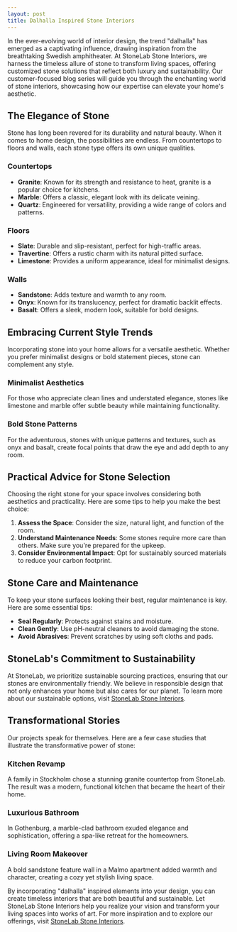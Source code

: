 ```yaml
---
layout: post
title: Dalhalla Inspired Stone Interiors
---
```



In the ever-evolving world of interior design, the trend "dalhalla" has emerged as a captivating influence, drawing inspiration from the breathtaking Swedish amphitheater. At StoneLab Stone Interiors, we harness the timeless allure of stone to transform living spaces, offering customized stone solutions that reflect both luxury and sustainability. Our customer-focused blog series will guide you through the enchanting world of stone interiors, showcasing how our expertise can elevate your home's aesthetic.

## The Elegance of Stone

Stone has long been revered for its durability and natural beauty. When it comes to home design, the possibilities are endless. From countertops to floors and walls, each stone type offers its own unique qualities.

### Countertops

- **Granite**: Known for its strength and resistance to heat, granite is a popular choice for kitchens.
- **Marble**: Offers a classic, elegant look with its delicate veining.
- **Quartz**: Engineered for versatility, providing a wide range of colors and patterns.

### Floors

- **Slate**: Durable and slip-resistant, perfect for high-traffic areas.
- **Travertine**: Offers a rustic charm with its natural pitted surface.
- **Limestone**: Provides a uniform appearance, ideal for minimalist designs.

### Walls

- **Sandstone**: Adds texture and warmth to any room.
- **Onyx**: Known for its translucency, perfect for dramatic backlit effects.
- **Basalt**: Offers a sleek, modern look, suitable for bold designs.

## Embracing Current Style Trends

Incorporating stone into your home allows for a versatile aesthetic. Whether you prefer minimalist designs or bold statement pieces, stone can complement any style.

### Minimalist Aesthetics

For those who appreciate clean lines and understated elegance, stones like limestone and marble offer subtle beauty while maintaining functionality.

### Bold Stone Patterns

For the adventurous, stones with unique patterns and textures, such as onyx and basalt, create focal points that draw the eye and add depth to any room.

## Practical Advice for Stone Selection

Choosing the right stone for your space involves considering both aesthetics and practicality. Here are some tips to help you make the best choice:

1. **Assess the Space**: Consider the size, natural light, and function of the room.
2. **Understand Maintenance Needs**: Some stones require more care than others. Make sure you're prepared for the upkeep.
3. **Consider Environmental Impact**: Opt for sustainably sourced materials to reduce your carbon footprint.

## Stone Care and Maintenance

To keep your stone surfaces looking their best, regular maintenance is key. Here are some essential tips:

- **Seal Regularly**: Protects against stains and moisture.
- **Clean Gently**: Use pH-neutral cleaners to avoid damaging the stone.
- **Avoid Abrasives**: Prevent scratches by using soft cloths and pads.

## StoneLab's Commitment to Sustainability

At StoneLab, we prioritize sustainable sourcing practices, ensuring that our stones are environmentally friendly. We believe in responsible design that not only enhances your home but also cares for our planet. To learn more about our sustainable options, visit [StoneLab Stone Interiors](https://stonelab.se).

## Transformational Stories

Our projects speak for themselves. Here are a few case studies that illustrate the transformative power of stone:

### Kitchen Revamp

A family in Stockholm chose a stunning granite countertop from StoneLab. The result was a modern, functional kitchen that became the heart of their home.

### Luxurious Bathroom

In Gothenburg, a marble-clad bathroom exuded elegance and sophistication, offering a spa-like retreat for the homeowners.

### Living Room Makeover

A bold sandstone feature wall in a Malmo apartment added warmth and character, creating a cozy yet stylish living space.

By incorporating "dalhalla" inspired elements into your design, you can create timeless interiors that are both beautiful and sustainable. Let StoneLab Stone Interiors help you realize your vision and transform your living spaces into works of art. For more inspiration and to explore our offerings, visit [StoneLab Stone Interiors](https://stonelab.se).